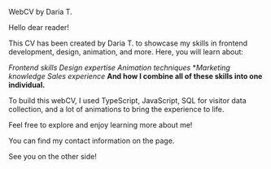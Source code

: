 WebCV by Daria T.

Hello dear reader!

This CV has been created by Daria T. to showcase my skills in frontend development, design, animation, and more. Here, you will learn about:

*Frontend skills*
*Design expertise*
*Animation techniques*
**Marketing knowledge*
*Sales experience*
**And how I combine all of these skills into one individual.**

To build this webCV, I used TypeScript, JavaScript, SQL for visitor data collection, and a lot of animations to bring the experience to life.

Feel free to explore and enjoy learning more about me!

You can find my contact information on the page.

See you on the other side!